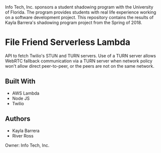 Info Tech, Inc. sponsors a student shadowing program with the University of Florida. The program provides students with real life experience working on a software development project. This repository contains the results of Kayla Barrera's shadowing program project from the Spring of 2018. 

# File Friend Serverless Lambda

API to fetch Twilio's STUN and TURN servers. Use of a TURN server allows WebRTC fallback communication via a TURN server when network policy won't allow direct peer-to-peer, or the peers are not on the same network.

## Built With

* AWS Lambda
* Node JS
* Twilio

## Authors

* Kayla Barrera
* River Ross

Owner: Info Tech, Inc.
